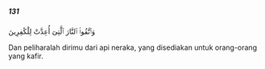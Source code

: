 ##### 131

<span class="ayah">وَٱتَّقُوا۟ ٱلنَّارَ ٱلَّتِىٓ أُعِدَّتْ لِلْكَٰفِرِينَ</span>

<span class="ayah_translation">Dan peliharalah dirimu dari api neraka, yang disediakan untuk orang-orang yang kafir.</span>
